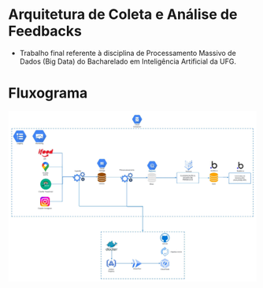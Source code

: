 # Arquitetura de Coleta e Análise de Feedbacks
* Trabalho final referente à disciplina de Processamento Massivo de Dados (Big Data) do Bacharelado em Inteligência Artificial da UFG.

# Fluxograma
![1733485885935](image/README/1733485885935.jpg)